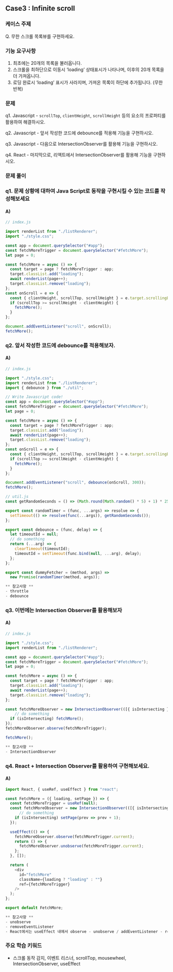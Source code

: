 ## Case3 : Infinite scroll


### 케이스 주제
Q. 무한 스크롤 목록뷰를 구현하세요.


### 기능 요구사항
1. 최초에는 20개의 목록을 불러옵니다.
2. 스크롤을 최하단으로 이동시 ‘loading’ 상태표시가 나타나며, 이후의 20개 목록을 더 가져옵니다.
3. 로딩 완료시 ‘loading’ 표시가 사라지며, 가져온 목록이 하단에 추가됩니다. (무한 반복)

### 문제
q1. Javascript - `scrollTop`, `clientHeight`, `scrollHeight` 등의 요소의 프로퍼티를 활용하여 해결하시오.

q2. Javascript - 앞서 작성한 코드에 debounce를 적용해 기능을 구현하시오.

q3. Javascript - 다음으로 IntersectionObserver를 활용해 기능을 구현하시오.

q4. React - 마지막으로, 리액트에서 IntersectionObserver를 활용해 기능을 구현하시오.

### 문제 풀이
### q1. 문제 상황에 대하여 Java Script로 동작을 구현시킬 수 있는 코드를 작성해보세요
#### A)

```js
// index.js

import renderList from "./listRenderer";
import "./style.css";

const app = document.querySelector("#app");
const fetchMoreTrigger = document.querySelector("#fetchMore");
let page = 0;

const fetchMore = async () => {
  const target = page ? fetchMoreTrigger : app;
  target.classList.add("loading");
  await renderList(page++);
  target.classList.remove("loading");
};
const onScroll = e => {
  const { clientHeight, scrollTop, scrollHeight } = e.target.scrollingElement;
  if (scrollTop >= scrollHeight - clientHeight) {
    fetchMore();
  }
};

document.addEventListener("scroll", onScroll);
fetchMore();
```

### q2. 앞서 작성한 코드에 debounce를 적용해보자.
#### A)
```js
// index.js

import "./style.css";
import renderList from "./listRenderer";
import { debounce } from "./util";

// Write Javascript code!
const app = document.querySelector("#app");
const fetchMoreTrigger = document.querySelector("#fetchMore");
let page = 0;

const fetchMore = async () => {
  const target = page ? fetchMoreTrigger : app;
  target.classList.add("loading");
  await renderList(page++);
  target.classList.remove("loading");
};
const onScroll = e => {
  const { clientHeight, scrollTop, scrollHeight } = e.target.scrollingElement;
  if (scrollTop >= scrollHeight - clientHeight) {
    fetchMore();
  }
};

document.addEventListener("scroll", debounce(onScroll, 300));
fetchMore();
```


```js
// util.js
const getRandomSeconds = () => (Math.round(Math.random() * 5) + 1) * 250;

export const randomTimer = (func, ...args) => resolve => {
  setTimeout(() => resolve(func(...args)), getRandomSeconds());
};

export const debounce = (func, delay) => {
  let timeoutId = null;
  // do something
  return (...arg) => {
    clearTimeout(timeoutId);
    timeoutId = setTimeout(func.bind(null, ...arg), delay);
  };
};

export const dummyFetcher = (method, args) =>
  new Promise(randomTimer(method, args));

** 참고사항 **
- throttle
- debounce

```

### q3. 이번에는 Intersection Observer를 활용해보자

#### A)

```js
// index.js

import "./style.css";
import renderList from "./listRenderer";

const app = document.querySelector("#app");
const fetchMoreTrigger = document.querySelector("#fetchMore");
let page = 0;

const fetchMore = async () => {
  const target = page ? fetchMoreTrigger : app;
  target.classList.add("loading");
  await renderList(page++);
  target.classList.remove("loading");
};

const fetchMoreObserver = new IntersectionObserver(([{ isIntersecting }]) => {
    // do something
  if (isIntersecting) fetchMore();
});
fetchMoreObserver.observe(fetchMoreTrigger);

fetchMore();

** 참고사항 **
- IntersectionObserver

```

### q4. React + Intersection Observer를 활용하여 구현해보세요.

#### A)

```js
import React, { useRef, useEffect } from "react";

const FetchMore = ({ loading, setPage }) => {
  const fetchMoreTrigger = useRef(null);
  const fetchMoreObserver = new IntersectionObserver(([{ isIntersecting }]) => {
      // do something
    if (isIntersecting) setPage(prev => prev + 1);
  });

  useEffect(() => {
    fetchMoreObserver.observe(fetchMoreTrigger.current);
    return () => {
      fetchMoreObserver.unobserve(fetchMoreTrigger.current);
    };
  }, []);

  return (
    <div
      id="fetchMore"
      className={loading ? "loading" : ""}
      ref={fetchMoreTrigger}
    />
  );
};

export default FetchMore;

** 참고사항 **
- unobserve 
- removeEventListener 
- React에서는 useEffect 내에서 observe - unobserve / addEventListener - removeEvenntListener를 쌍으로 매칭
```

### 주요 학습 키워드
- 스크롤 동작 감지, 이벤트 리스너, scrollTop, mousewheel, IntersectionObserver, useEffect
